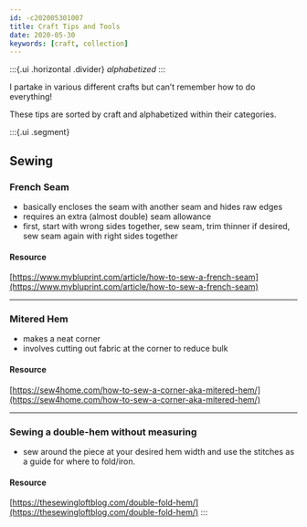 ```yaml
---
id: -c202005301007
title: Craft Tips and Tools
date: 2020-05-30
keywords: [craft, collection]
---
```

:::{.ui .horizontal .divider}
*alphabetized*
:::

I partake in various different crafts but can’t remember how to do everything! 

These tips are sorted by craft and alphabetized within their categories.

:::{.ui .segment}
## Sewing

### French Seam
- basically encloses the seam with another seam and hides raw edges
- requires an extra (almost double) seam allowance
- first, start with wrong sides together, sew seam, trim thinner if desired, sew seam again with right sides together
#### Resource
[https://www.mybluprint.com/article/how-to-sew-a-french-seam](https://www.mybluprint.com/article/how-to-sew-a-french-seam)

---

### Mitered Hem
- makes a neat corner
- involves cutting out fabric at the corner to reduce bulk
#### Resource
[https://sew4home.com/how-to-sew-a-corner-aka-mitered-hem/](https://sew4home.com/how-to-sew-a-corner-aka-mitered-hem/)

---

### Sewing a double-hem without measuring
- sew around the piece at your desired hem width and use the stitches as a guide for where to fold/iron.
#### Resource
[https://thesewingloftblog.com/double-fold-hem/](https://thesewingloftblog.com/double-fold-hem/)
:::





